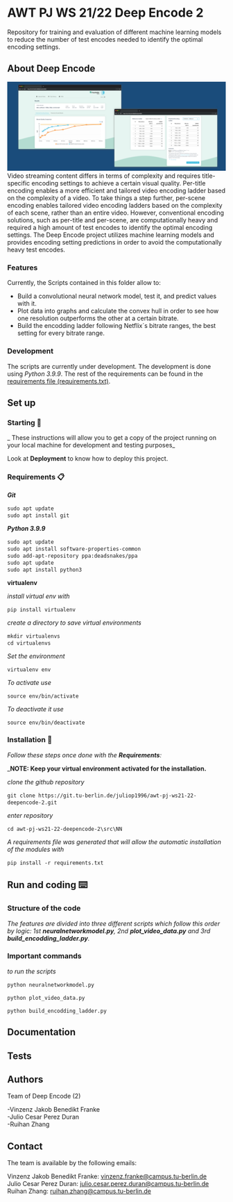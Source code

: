 ﻿# AWT PJ WS 21/22 Deep Encode 2

Repository for training and evaluation of different machine learning models to reduce the number of test encodes needed to identify the optimal encoding settings.

## About Deep Encode
![](docs/images/DeepEncode.png)
Video streaming content differs in terms of complexity and requires title-specific encoding settings to achieve a certain visual quality. Per-title encoding enables a more efficient and tailored video encoding ladder based on the complexity of a video. To take things a step further, per-scene encoding enables tailored video encoding ladders based on the complexity of each scene, rather than an entire video. However, conventional encoding solutions, such as per-title and per-scene, are computationally heavy and required a high amount of test encodes to identify the optimal encoding settings. The Deep Encode project utilizes machine learning models and provides encoding setting predictions in order to avoid the computationally heavy test encodes.

### Features

Currently, the Scripts contained in this folder allow to:

- Build a convolutional neural network model, test it, and predict values with it.
- Plot data into graphs and calculate the convex hull in order to see how one resolution outperforms the other at a certain bitrate.
- Build the encodding ladder following Netflix´s bitrate ranges, the best setting for every bitrate range.

### Development
The scripts are currently under development. The development is done using *Python 3.9.9*. The rest of the requirements can be found in the [requirements file (requirements.txt)](requirements.txt).

## Set up

### Starting 🚀

_
These instructions will allow you to get a copy of the project running on your local machine for development and testing purposes_

Look at **Deployment** to know how to deploy this project.


### Requirements 📋

_**Git**_

```
sudo apt update
sudo apt install git
```

_**Python 3.9.9**_
```
sudo apt update
sudo apt install software-properties-common
sudo add-apt-repository ppa:deadsnakes/ppa
sudo apt update
sudo apt install python3
```


**virtualenv**

_install virtual env with_
```
pip install virtualenv
```

_create a directory to save virtual environments_
```
mkdir virtualenvs
cd virtualenvs
```

_Set the environment_
```
virtualenv env
```

_To activate use_
```
source env/bin/activate
```

_To deactivate it use_
```
source env/bin/deactivate
```

### Installation 🔧

_Follow these steps once done with the **Requirements**:_

_**NOTE: Keep your virtual environment activated for the installation.**


_clone the github repository_

```
git clone https://git.tu-berlin.de/juliop1996/awt-pj-ws21-22-deepencode-2.git
```

_enter repository_

```
cd awt-pj-ws21-22-deepencode-2\src\NN
```




_A requirements file was generated that will allow the automatic installation of the modules with_

```
pip install -r requirements.txt
```

## Run and coding ⌨️

### Structure of the code

_The features are divided into three different scripts which follow this order by logic: 1st  **neuralnetworkmodel.py**, 2nd **plot_video_data.py** and 3rd **build_encodding_ladder.py**._


### Important commands

_to run the scripts_

```
python neuralnetworkmodel.py
```
```
python plot_video_data.py
```

```
python build_encodding_ladder.py
```

## Documentation

## Tests

## Authors

Team of Deep Encode (2)

-Vinzenz Jakob Benedikt Franke\
-Julio Cesar Perez Duran\
-Ruihan Zhang

## Contact

The team is available by the following emails:

Vinzenz Jakob Benedikt Franke: vinzenz.franke@campus.tu-berlin.de\
Julio Cesar Perez Duran: julio.cesar.perez.duran@campus.tu-berlin.de\
Ruihan Zhang: ruihan.zhang@campus.tu-berlin.de

